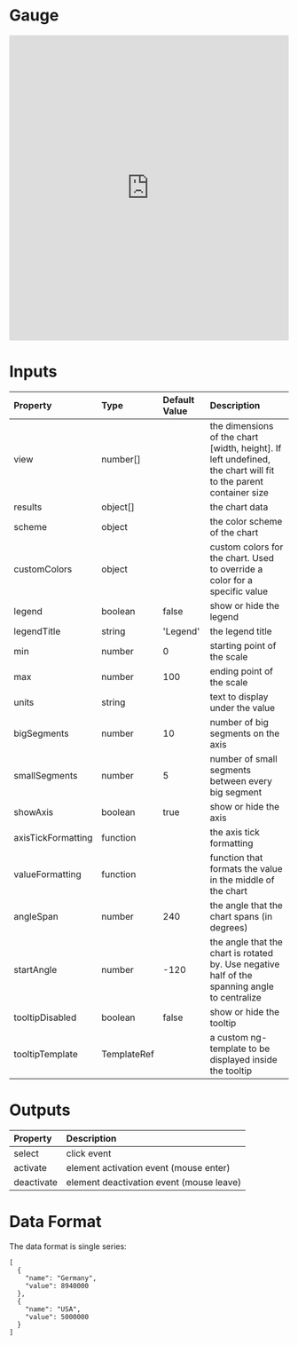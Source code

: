 # Gauge

<iframe width="100%" height="550" frameborder="0" src="https://embed.plnkr.co/MylIDCFIpzg1oH5tatDs?show=preview">
</iframe>

# Inputs

| Property           | Type        | Default Value | Description                                                                                                     |
|:-------------------|:------------|:--------------|:----------------------------------------------------------------------------------------------------------------|
| view               | number[]    |               | the dimensions of the chart [width, height]. If left undefined, the chart will fit to the parent container size |
| results            | object[]    |               | the chart data                                                                                                  |
| scheme             | object      |               | the color scheme of the chart                                                                                   |
| customColors       | object      |               | custom colors for the chart. Used to override a color for a specific value                                      |
| legend             | boolean     | false         | show or hide the legend                                                                                         |
| legendTitle        | string      | 'Legend'      | the legend title                                                                                                |
| min                | number      | 0             | starting point of the scale                                                                                     |
| max                | number      | 100           | ending point of the scale                                                                                       |
| units              | string      |               | text to display under the value                                                                                 |
| bigSegments        | number      | 10            | number of big segments on the axis                                                                              |
| smallSegments      | number      | 5             | number of small segments between every big segment                                                              |
| showAxis           | boolean     | true          | show or hide the axis                                                                                           |
| axisTickFormatting | function    |               | the axis tick formatting                                                                                        |
| valueFormatting    | function    |               | function that formats the value in the middle of the chart                                                      |
| angleSpan          | number      | 240           | the angle that the chart spans (in degrees)                                                                     |
| startAngle         | number      | -120          | the angle that the chart is rotated by. Use negative half of the spanning angle to centralize                   |
| tooltipDisabled    | boolean     | false         | show or hide the tooltip                                                                                        |
| tooltipTemplate    | TemplateRef |               | a custom ng-template to be displayed inside the tooltip                                                         |

# Outputs

| Property   | Description                              |
|:-----------|:-----------------------------------------|
| select     | click event                              |
| activate   | element activation event (mouse enter)   |
| deactivate | element deactivation event (mouse leave) |

# Data Format

The data format is single series:

```
[
  {
    "name": "Germany",
    "value": 8940000
  },
  {
    "name": "USA",
    "value": 5000000
  }
]
```
